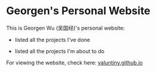 # Georgen's Personal Website

This is Georgen Wu (吴国经)'s personal website:

* listed all the projects I've done

* listed all the projects I'm about to do

For viewing the website, check here: <a href="https://valuntiny.github.io/">valuntiny.github.io</a>